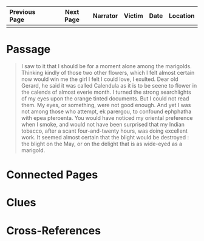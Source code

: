 | Previous Page | Next Page | Narrator | Victim | Date | Location |
|:--------------|:---------:|---------:|-------:|-----:|---------:|
|               |           |          |        |      |          |

# Passage
>I saw to it that I should be for a moment alone among the marigolds. Thinking kindly of those two other flowers, which I felt almost certain now would win me the girl I felt I could love, I exulted. Dear old Gerard, he said it was called Calendula as it is to be seene to flower in the calends of almost everie month. I turned the strong searchlights of my eyes upon the orange tinted documents. But I could not read them. My eyes, or something, were not good enough. And yet I was not among those who attempt, ek parergou, to confound ephphatha with epea pteroenta. You would have noticed my oriental preference when I smoke, and would not have been surprised that my Indian tobacco, after a scant four-and-twenty hours, was doing excellent work. It seemed almost certain that the blight would be destroyed : the blight on the May, or on the delight that is as wide-eyed as a marigold.
# Connected Pages
# Clues
# Cross-References
